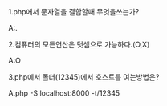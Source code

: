 1.php에서 문자열을 결합할때 무엇을쓰는가?

A:.

2.컴퓨터의 모든연산은 덧셈으로 가능하다.(O,X)

A:O

3.php에서 폴더(12345)에서 호스트를 여는방법은?

A.php -S localhost:8000 -t/12345